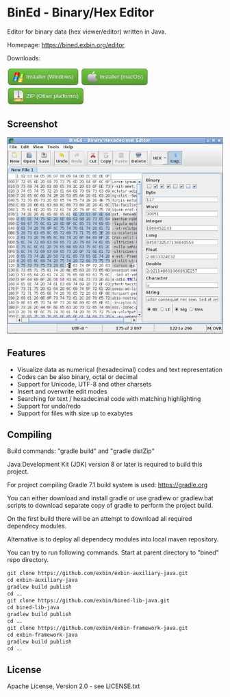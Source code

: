 BinEd - Binary/Hex Editor
=========================

Editor for binary data (hex viewer/editor) written in Java.

Homepage: https://bined.exbin.org/editor  

Downloads:

[<img src="images/button-windows.png?raw=true" alt="Download for Windows" height="42">](https://bined.exbin.org/download/?group=editor&variant=0) [<img src="images/button-macos.png?raw=true" alt="Download for macOS" height="42">](https://bined.exbin.org/download/?group=editor&variant=1) [<img src="images/button-zip.png?raw=true" alt="Download ZIP" height="42">](https://bined.exbin.org/download/?group=editor&variant=2)

Screenshot
----------

![BinEd-Application Screenshot](images/bined_screenshot.png?raw=true)

Features
--------

  * Visualize data as numerical (hexadecimal) codes and text representation
  * Codes can be also binary, octal or decimal
  * Support for Unicode, UTF-8 and other charsets
  * Insert and overwrite edit modes
  * Searching for text / hexadecimal code with matching highlighting
  * Support for undo/redo
  * Support for files with size up to exabytes

Compiling
---------

Build commands: "gradle build" and "gradle distZip"

Java Development Kit (JDK) version 8 or later is required to build this project.

For project compiling Gradle 7.1 build system is used: https://gradle.org

You can either download and install gradle or use gradlew or gradlew.bat scripts to download separate copy of gradle to perform the project build.

On the first build there will be an attempt to download all required dependecy modules.

Alternative is to deploy all dependecy modules into local maven repository.

You can try to run following commands. Start at parent directory to "bined" repo directory.

    git clone https://github.com/exbin/exbin-auxiliary-java.git
    cd exbin-auxiliary-java
    gradlew build publish
    cd ..
    git clone https://github.com/exbin/bined-lib-java.git
    cd bined-lib-java
    gradlew build publish
    cd ..
    git clone https://github.com/exbin/exbin-framework-java.git
    cd exbin-framework-java
    gradlew build publish
    cd .. 

License
-------

Apache License, Version 2.0 - see LICENSE.txt  

